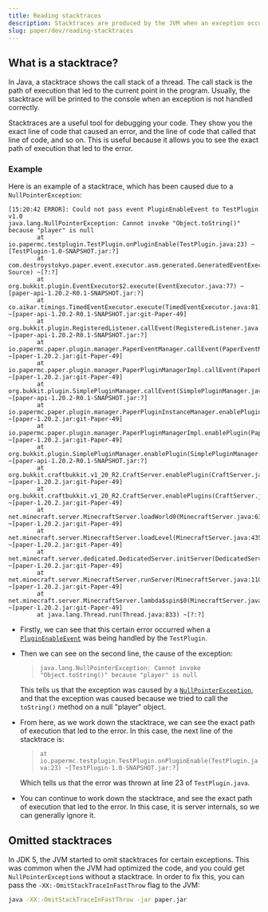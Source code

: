 ```yaml
---
title: Reading stacktraces
description: Stacktraces are produced by the JVM when an exception occurs. This guide will discuss the basics of how to read them.
slug: paper/dev/reading-stacktraces
---
```


## What is a stacktrace?
In Java, a stacktrace shows the call stack of a thread. The call stack is the path of execution that led to the current point in the program.
Usually, the stacktrace will be printed to the console when an exception is not handled correctly.

Stacktraces are a useful tool for debugging your code. They show you the exact line of code that caused an error, and the
line of code that called that line of code, and so on. This is useful because it allows you to see the exact path of execution that led to the error.

### Example

Here is an example of a stacktrace, which has been caused due to a `NullPointerException`:

```
[15:20:42 ERROR]: Could not pass event PluginEnableEvent to TestPlugin v1.0
java.lang.NullPointerException: Cannot invoke "Object.toString()" because "player" is null
        at io.papermc.testplugin.TestPlugin.onPluginEnable(TestPlugin.java:23) ~[TestPlugin-1.0-SNAPSHOT.jar:?]
        at com.destroystokyo.paper.event.executor.asm.generated.GeneratedEventExecutor1.execute(Unknown Source) ~[?:?]
        at org.bukkit.plugin.EventExecutor$2.execute(EventExecutor.java:77) ~[paper-api-1.20.2-R0.1-SNAPSHOT.jar:?]
        at co.aikar.timings.TimedEventExecutor.execute(TimedEventExecutor.java:81) ~[paper-api-1.20.2-R0.1-SNAPSHOT.jar:git-Paper-49]
        at org.bukkit.plugin.RegisteredListener.callEvent(RegisteredListener.java:70) ~[paper-api-1.20.2-R0.1-SNAPSHOT.jar:?]
        at io.papermc.paper.plugin.manager.PaperEventManager.callEvent(PaperEventManager.java:54) ~[paper-1.20.2.jar:git-Paper-49]
        at io.papermc.paper.plugin.manager.PaperPluginManagerImpl.callEvent(PaperPluginManagerImpl.java:126) ~[paper-1.20.2.jar:git-Paper-49]
        at org.bukkit.plugin.SimplePluginManager.callEvent(SimplePluginManager.java:615) ~[paper-api-1.20.2-R0.1-SNAPSHOT.jar:?]
        at io.papermc.paper.plugin.manager.PaperPluginInstanceManager.enablePlugin(PaperPluginInstanceManager.java:200) ~[paper-1.20.2.jar:git-Paper-49]
        at io.papermc.paper.plugin.manager.PaperPluginManagerImpl.enablePlugin(PaperPluginManagerImpl.java:104) ~[paper-1.20.2.jar:git-Paper-49]
        at org.bukkit.plugin.SimplePluginManager.enablePlugin(SimplePluginManager.java:507) ~[paper-api-1.20.2-R0.1-SNAPSHOT.jar:?]
        at org.bukkit.craftbukkit.v1_20_R2.CraftServer.enablePlugin(CraftServer.java:636) ~[paper-1.20.2.jar:git-Paper-49]
        at org.bukkit.craftbukkit.v1_20_R2.CraftServer.enablePlugins(CraftServer.java:547) ~[paper-1.20.2.jar:git-Paper-49]
        at net.minecraft.server.MinecraftServer.loadWorld0(MinecraftServer.java:636) ~[paper-1.20.2.jar:git-Paper-49]
        at net.minecraft.server.MinecraftServer.loadLevel(MinecraftServer.java:435) ~[paper-1.20.2.jar:git-Paper-49]
        at net.minecraft.server.dedicated.DedicatedServer.initServer(DedicatedServer.java:308) ~[paper-1.20.2.jar:git-Paper-49]
        at net.minecraft.server.MinecraftServer.runServer(MinecraftServer.java:1101) ~[paper-1.20.2.jar:git-Paper-49]
        at net.minecraft.server.MinecraftServer.lambda$spin$0(MinecraftServer.java:318) ~[paper-1.20.2.jar:git-Paper-49]
        at java.lang.Thread.run(Thread.java:833) ~[?:?]
```

-   Firstly, we can see that this certain error occurred when a [`PluginEnableEvent`](jd:paper:org.bukkit.event.server.PluginEnableEvent)
    was being handled by the `TestPlugin`.

-   Then we can see on the second line, the cause of the exception:
    > `java.lang.NullPointerException: Cannot invoke "Object.toString()" because "player" is null`

    This tells us that the exception was caused by a [`NullPointerException`](jd:java:java.lang.NullPointerException),
    and that the exception was caused because we tried to call the `toString()` method on a null "player" object.

-   From here, as we work down the stacktrace, we can see the exact path of execution that led to the error. In this case,
    the next line of the stacktrace is:
    > `at io.papermc.testplugin.TestPlugin.onPluginEnable(TestPlugin.java:23) ~[TestPlugin-1.0-SNAPSHOT.jar:?]`

    Which tells us that the error was thrown at line 23 of `TestPlugin.java`.

-   You can continue to work down the stacktrace, and see the exact path of execution that led to the error. In this case,
    it is server internals, so we can generally ignore it.

## Omitted stacktraces

In JDK 5, the JVM started to omit stacktraces for certain exceptions. This was common when the JVM had optimized the code,
and you could get `NullPointerException`s without a stacktrace. In order to fix this, you can pass the `-XX:-OmitStackTraceInFastThrow` flag to the JVM:

```bash
java -XX:-OmitStackTraceInFastThrow -jar paper.jar
```
